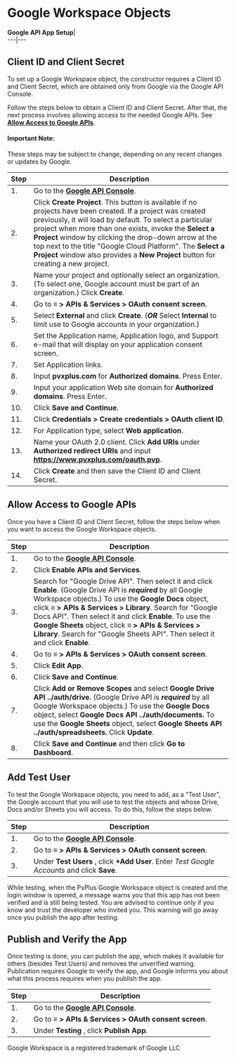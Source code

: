 # Google Workspace Objects

**Google API App Setup**|   
---|---  
  
## Client ID and Client Secret

To set up a Google Workspace object, the constructor requires a Client ID and Client Secret, which are obtained only from Google via the Google API Console.

Follow the steps below to obtain a Client ID and Client Secret. After that, the next process involves allowing access to the needed Google APIs. See **[Allow Access to Google APIs](App%20Setup.htm#allow_access)**.

#### **Important Note:**  
These steps may be subject to change, depending on any recent changes or updates by Google.

**Step** |  **Description**  
---|---  
1. |  Go to the **[Google API Console](https://console.developers.google.com/apis)**.  
2. |  Click **Create Project**. This button is available if no projects have been created. If a project was created previously, it will load by default. To select a particular project when more than one exists, invoke the **Select a Project** window by clicking the drop-down arrow at the top next to the title "Google Cloud Platform". The **Select a Project** window also provides a **New Project** button for creating a new project.  
3. |  Name your project and optionally select an organization. (To select one, Google account must be part of an organization.) Click **Create**.  
4. |  Go to **≡ > APIs & Services > OAuth consent screen**.  
5. |  Select **External** and click **Create**. (**_OR_** Select **Internal** to limit use to Google accounts in your organization.)  
6. |  Set the Application name, Application logo, and Support e-mail that will display on your application consent screen.  
7. |  Set Application links.  
8. |  Input **pvxplus.com** for **Authorized domains**. Press Enter.  
9. |  Input your application Web site domain for **Authorized domains**. Press Enter.  
10. |  Click **Save and Continue**.  
11. |  Click **Credentials > Create credentials > OAuth client ID**.  
12. |  For Application type, select **Web application**.  
13. |  Name your OAuth 2.0 client. Click **Add URIs** under **Authorized redirect URIs** and input **https://www.pvxplus.com/oauth.pvp**.  
14. |  Click **Create** and then save the Client ID and Client Secret.  
  
##  Allow Access to Google APIs

Once you have a Client ID and Client Secret, follow the steps below when you want to access the Google Workspace objects.

**Step** |  **Description**  
---|---  
1. |  Go to the **[Google API Console](https://console.developers.google.com/apis)**.  
2. |  Click **Enable APIs and Services**.  
3. |  Search for "Google Drive API". Then select it and click **Enable**. (Google Drive API is **_required_** by all Google Workspace objects.) To use the **Google Docs** object, click **≡ > APIs & Services > Library**. Search for "Google Docs API". Then select it and click **Enable**. To use the **Google Sheets** object, click **≡ > APIs & Services > Library**. Search for "Google Sheets API". Then select it and click **Enable**.  
4. |  Go to **≡ > APIs & Services > OAuth consent screen**.  
5. |  Click **Edit App**.  
6. |  Click **Save and Continue**.  
7. |  Click **Add or Remove Scopes** and select **Google Drive API ../auth/drive.** (Google Drive API is **_required_** by all Google Workspace objects.) To use the **Google Docs** object, select **Google Docs API ../auth/documents.** To use the **Google Sheets** object, select **Google Sheets API ../auth/spreadsheets.** Click **Update**.  
8. |  Click **Save and Continue** and then click **Go to Dashboard**.  
  
##  Add Test User

To test the Google Workspace objects, you need to add, as a "Test User", the Google account that you will use to test the objects and whose Drive, Docs and/or Sheets you will access. To do this, follow the steps below.

**Step** |  **Description**  
---|---  
1. |  Go to the **[Google API Console](https://console.developers.google.com/apis)**.  
2. |  Go to **≡ > APIs & Services > OAuth consent screen**.  
3. |  Under **Test Users** , click **+Add User**. Enter _Test Google Accounts_ and click **Save**.  
  
While testing, when the PxPlus Google Workspace object is created and the login window is opened, a message warns you that this app has not been verified and is still being tested. You are advised to continue only if you know and trust the developer who invited you. This warning will go away once you publish the app after testing.

##  Publish and Verify the App

Once testing is done, you can publish the app, which makes it available for others (besides Test Users) and removes the unverified warning. Publication requires Google to verify the app, and Google informs you about what this process requires when you publish the app.

**Step** |  **Description**  
---|---  
1. |  Go to the **[Google API Console](https://console.developers.google.com/apis)**.  
2. |  Go to **≡ > APIs & Services > OAuth consent screen**.  
3. |  Under **Testing** , click **Publish App**.  
  
Google Workspace is a registered trademark of Google LLC
